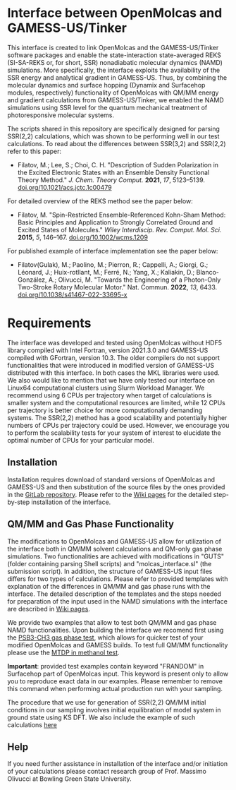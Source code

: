 # Interface between OpenMolcas and GAMESS-US/Tinker

This interface is created to link OpenMolcas and the GAMESS-US/Tinker software packages and enable the state-interaction state-averaged REKS (SI-SA-REKS or, for short, SSR) nonadiabatic molecular dynamics (NAMD) simulations. More specifically, the interface exploits the availability of the SSR energy and analytical gradient in GAMESS-US. Thus, by combining the molecular dynamics and surface hopping (Dynamix and Surfacehop modules, respectively) functionality of OpenMolcas with QM/MM energy and gradient calculations from GAMESS-US/Tinker, we enabled the NAMD simulations using SSR level for the quantum mechanical treatment of photoresponsive molecular systems.

The scripts shared in this repository are specifically designed for parsing SSR(2,2) calculations, which was shown to be performing well in our test calculations. To read about the differences between SSR(3,2) and SSR(2,2) refer to this paper:

- Filatov, M.; Lee, S.; Choi, C. H. "Description of Sudden Polarization in the Excited Electronic States with an Ensemble Density Functional Theory Method." _J. Chem. Theory Comput._ **2021**, _17_, 5123–5139. [doi.org/10.1021/acs.jctc.1c00479](https://doi.org/10.1021/acs.jctc.1c00479)

For detailed overview of the REKS method see the paper below:

- Filatov, M. "Spin-Restricted Ensemble-Referenced Kohn-Sham Method: Basic Principles and Application to Strongly Correlated Ground and Excited States of Molecules." _Wiley Interdiscip. Rev. Comput. Mol. Sci._ **2015**, _5_, 146–167. [doi.org/10.1002/wcms.1209](https://doi.org/10.1002/wcms.1209)

For published example of interface implementation see the paper below:

- Filatov(Gulak), M.; Paolino, M.; Pierron, R.; Cappelli, A.; Giorgi, G.; Léonard, J.; Huix-rotllant, M.; Ferré, N.; Yang, X.; Kaliakin, D.; Blanco-González, A.; Olivucci, M. "Towards the Engineering of a Photon-Only Two-Stroke Rotary Molecular Motor." Nat. Commun. **2022**, _13_, 6433. [doi.org/10.1038/s41467-022-33695-x](https://doi.org/10.1038/s41467-022-33695-x)

# Requirements
The interface was developed and tested using OpenMolcas without HDF5 library compiled with Intel Fortran, version 2021.3.0 and GAMESS-US compiled with GFortran, version 10.3. The older compilers do not support functionalities that were introduced in modified version of GAMESS-US distributed with this interface. In both cases the MKL libraries were used. We also would like to mention that we have only tested our interface on Linux64 computational clusters using Slurm Workload Manager. We recommend using 6 CPUs per trajectory when target of calculations is smaller system and the computational resources are limited, while 12 CPUs per trajectory is better choice for more computationally demanding systems. The SSR(2,2) method has a good scalability and potentially higher numbers of CPUs per trajectory could be used. However, we encourage you to perform the scalability tests for your system of interest to elucidate the optimal number of CPUs for your particular model.

## Installation
Installation requires download of standard versions of OpenMolcas and GAMESS-US and then substitution of the source files by the ones provided in the [GitLab repository](https://gitlab.com/interface-between/openmolcas-and-gamess-us-with-tinker). Please refer to the [Wiki pages](https://gitlab.com/interface-between/openmolcas-and-gamess-us-with-tinker/-/wikis/home) for the detailed step-by-step installation of the interface.

## QM/MM and Gas Phase Functionality

The modifications to OpenMolcas and GAMESS-US allow for utilization of the interface both in QM/MM solvent calculations and QM-only gas phase simulations. Two functionalities are achieved with modifications in "GUTS" (folder containing parsing Shell scripts) and "molcas_interface.sl" (the submission script). In addition, the structure of GAMESS-US input files differs for two types of calculations. Please refer to provided templates with explanation of the differences in QM/MM and gas phase runs with the interface. The detailed description of the templates and the steps needed for preparation of the input used in the NAMD simulations with the interface are described in [Wiki pages](https://gitlab.com/interface-between/openmolcas-and-gamess-us-with-tinker/-/wikis/home).

We provide two examples that allow to test both QM/MM and gas phase NAMD functionalities. Upon building the interface we recomend first using the [PSB3-CH3 gas phase test](https://gitlab.com/interface-between/openmolcas-and-gamess-us-with-tinker/-/tree/main/Examples/PSB-CH3-NAMD), which allows for quicker test of your modified OpenMolcas and GAMESS builds. To test full QM/MM functionality please use the [MTDP in methanol test](https://gitlab.com/interface-between/openmolcas-and-gamess-us-with-tinker/-/tree/main/Examples/MTDP-NAMD).

**Important**: provided test examples contain keyword "FRANDOM" in Surfacehop part of OpenMolcas input. This keyword is present only to allow you to reproduce exact data in our examples. Please remember to remove this command when performing actual production run with your sampling.

The procedure that we use for generation of SSR(2,2) QM/MM initial conditions in our sampling involves initial equilibration of model system in ground state using KS DFT. We also include the example of such calculations [here](https://gitlab.com/interface-between/openmolcas-and-gamess-us-with-tinker/-/tree/main/Examples/ground-state-MD-MTDP)

## Help
If you need further assistance in installation of the interface and/or initiation of your calculations please contact research group of Prof. Massimo Olivucci at Bowling Green State University.
